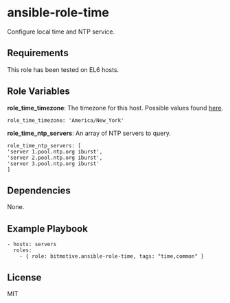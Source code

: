 ansible-role-time
=========

Configure local time and NTP service.

Requirements
------------

This role has been tested on EL6 hosts.

Role Variables
--------------

__role\_time\_timezone__: The timezone for this host. Possible values found [here](http://en.wikipedia.org/wiki/List_of_tz_database_time_zones).

```
role_time_timezone: 'America/New_York'
```

__role\_time\_ntp\_servers__: An array of NTP servers to query.

```
role_time_ntp_servers: [
'server 1.pool.ntp.org iburst',
'server 2.pool.ntp.org iburst',
'server 3.pool.ntp.org iburst'
]
```

Dependencies
------------

None.

Example Playbook
----------------

```
- hosts: servers
  roles:
    - { role: bitmotive.ansible-role-time, tags: "time,common" }
```

License
-------

MIT
